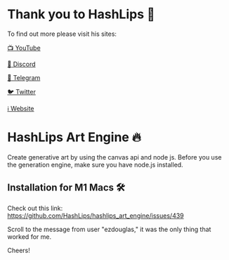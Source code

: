 # Thank you to HashLips 👄

To find out more please visit his sites:

[📺 YouTube](https://www.youtube.com/channel/UC1LV4_VQGBJHTJjEWUmy8nA)

[👄 Discord](https://discord.com/invite/qh6MWhMJDN)

[💬 Telegram](https://t.me/hashlipsnft)

[🐦 Twitter](https://twitter.com/hashlipsnft)

[ℹ️ Website](https://hashlips.online/HashLips)

# HashLips Art Engine 🔥

Create generative art by using the canvas api and node js. Before you use the generation engine, make sure you have node.js installed.

## Installation for M1 Macs 🛠️

Check out this link: https://github.com/HashLips/hashlips_art_engine/issues/439

Scroll to the message from user "ezdouglas," it was the only thing that worked for me.  

Cheers!

